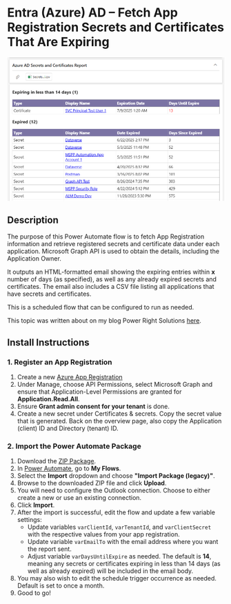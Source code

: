 # Entra (Azure) AD – Fetch App Registration Secrets and Certificates That Are Expiring

![Component Preview](assets/AppRegistrationReportSample.png)

## Description

The purpose of this Power Automate flow is to fetch App Registration information and retrieve registered secrets and certificate data under each application. Microsoft Graph API is used to obtain the details, including the Application Owner.  

It outputs an HTML-formatted email showing the expiring entries within **x** number of days (as specified), as well as any already expired secrets and certificates. The email also includes a CSV file listing all applications that have secrets and certificates.  

This is a scheduled flow that can be configured to run as needed.

This topic was written about on my blog Power Right Solutions [here](https://powerrightsolutions.com/automated-azure-ad-credential-expiration-alerts).

## Install Instructions

### 1. Register an App Registration

1. Create a new [Azure App Registration](https://portal.azure.com/#view/Microsoft_AAD_IAM/ActiveDirectoryMenuBlade/~/RegisteredApps)
2. Under Manage, choose API Permissions, select Microsoft Graph and ensure that Application-Level Permissions are granted for **Application.Read.All**. 
3. Ensure **Grant admin consent for your tenant** is done.
4. Create a new secret under Certificates & secrets. Copy the secret value that is generated. Back on the overview page, also copy the Application (client) ID and Directory (tenant) ID.

### 2. Import the Power Automate Package

1. Download the [ZIP Package](EntraADAppRegistrationExpiringSecretsandCerts_20250626235659.zip).
2. In [Power Automate](https://make.powerautomate.com/), go to **My Flows**.
3. Select the **Import** dropdown and choose **"Import Package (legacy)"**.
4. Browse to the downloaded ZIP file and click **Upload**.
5. You will need to configure the Outlook connection. Choose to either create a new or use an existing connection.
6. Click **Import**.
7. After the import is successful, edit the flow and update a few variable settings:
   - Update variables `varClientId`, `varTenantId`, and `varClientSecret` with the respective values from your app registration.
   - Update variable `varEmailTo` with the email address where you want the report sent.
   - Adjust variable `varDaysUntilExpire` as needed. The default is **14**, meaning any secrets or certificates expiring in less than 14 days (as well as already expired) will be included in the email body.
8. You may also wish to edit the schedule trigger occurrence as needed. Default is set to once a month.
9. Good to go!
